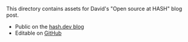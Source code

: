 This directory contains assets for David's "Open source at HASH" blog post.

- Public on the [hash.dev blog](https://hash.dev/blog/open-source)
- Editable on [GitHub](https://github.com/hashintel/hash/blob/main/apps/hashdotdev/src/_pages/blog/0002_open-source.mdx)
